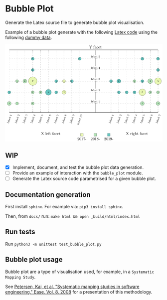 # Bubble Plot

Generate the Latex source file to generate bubble plot visualisation.

Example of a bubble plot generate with the following [Latex code](example/example.tex) using the following [dummy data](example/test.csv).

![Example of a bubble plot generated on Latex](example/example.png)

## WIP

- [X] Implement, document, and test the bubble plot data generation.
- [ ] Provide an example of interaction with the `bubble_plot` module.
- [ ] Generate the Latex source code parametrised for a given bubble plot.

## Documentation generation

First install `sphinx`. For example via: `pip3 install sphinx`.

Then, from `docs/` run: `make html && open _build/html/index.html`

## Run tests

Run `python3 -m unittest test_bubble_plot.py`

## Bubble plot usage

Bubble plot are a type of visualisation used, for example, in a `Systematic Mapping Study`.

See [Petersen, Kai, et al. "Systematic mapping studies in software engineering." Ease. Vol. 8. 2008](https://www.researchgate.net/profile/Michael_Mattsson/publication/228350426_Systematic_Mapping_Studies_in_Software_Engineering/links/54d0a8e90cf20323c218713d/Systematic-Mapping-Studies-in-Software-Engineering.pdf) for a presentation of this methodology.
